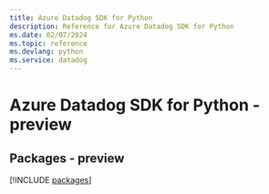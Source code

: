 ```yaml
---
title: Azure Datadog SDK for Python
description: Reference for Azure Datadog SDK for Python
ms.date: 02/07/2024
ms.topic: reference
ms.devlang: python
ms.service: datadog
---
```

# Azure Datadog SDK for Python - preview
## Packages - preview
[!INCLUDE [packages](datadog-index.md)]